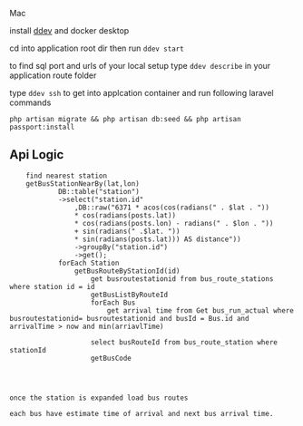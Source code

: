 Mac

install [ddev](https://www.ddev.com/get-started/) and docker desktop

cd into application root dir then run `ddev start`

to find sql port and urls of your local setup type `ddev describe` in your application route folder

type `ddev ssh` to get into applcation container and run following laravel commands

`php artisan migrate && php artisan db:seed && php artisan passport:install`


## Api Logic

        find nearest station 
        getBusStationNearBy(lat,lon)
                DB::table("station")
                ->select("station.id"
                    ,DB::raw("6371 * acos(cos(radians(" . $lat . ")) 
                    * cos(radians(posts.lat)) 
                    * cos(radians(posts.lon) - radians(" . $lon . ")) 
                    + sin(radians(" .$lat. ")) 
                    * sin(radians(posts.lat))) AS distance"))
                    ->groupBy("station.id")
                    ->get();
                forEach Station
                    getBusRouteByStationId(id)
                        get busroutestationid from bus_route_stations where station id = id 
                        getBusListByRouteId
                        forEach Bus
                            get arrival time from Get bus_run_actual where busroutestationid= busroutestationid and busId = Bus.id and arrivalTime > now and min(arriavlTime)
                            
                        select busRouteId from bus_route_station where stationId 
                        getBusCode




    once the station is expanded load bus routes
        
    each bus have estimate time of arrival and next bus arrival time.

    
